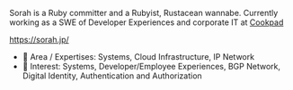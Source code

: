 Sorah is a Ruby committer and a Rubyist, Rustacean wannabe. Currently working as a SWE of Developer Experiences and corporate IT at [Cookpad](https://cookpad.com/uk)

https://sorah.jp/

- 🔭 Area / Expertises: Systems, Cloud Infrastructure, IP Network
- 🌱 Interest: Systems, Developer/Employee Experiences, BGP Network, Digital Identity, Authentication and Authorization
